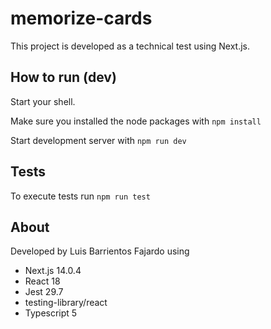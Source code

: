 # memorize-cards

This project is developed as a technical test using Next.js.


## How to run (dev)

Start your shell.

Make sure you installed the node packages with
`npm install`

Start development server with
`npm run dev`

## Tests

To execute tests run
`npm run test`

## About

Developed by Luis Barrientos Fajardo using
- Next.js 14.0.4
- React 18
- Jest 29.7
- testing-library/react
- Typescript 5

